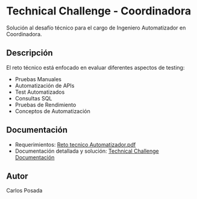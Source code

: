 # Technical Challenge - Coordinadora

Solución al desafío técnico para el cargo de Ingeniero Automatizador en Coordinadora.

## Descripción
El reto técnico está enfocado en evaluar diferentes aspectos de testing:
- Pruebas Manuales
- Automatización de APIs
- Test Automatizados
- Consultas SQL
- Pruebas de Rendimiento
- Conceptos de Automatización

## Documentación
- Requerimientos: [Reto tecnico Automatizador.pdf](Reto%20tecnico%20Automatizador.pdf)
- Documentación detallada y solución: [Technical Challenge Documentación](https://surf-elf-9d4.notion.site/Technical-Challenge-Coordinadora-14413b08193980798a17c57d3152d7bf)

## Autor
Carlos Posada
